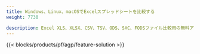 ```yaml
---
title: Windows、Linux、macOSでExcelスプレッドシートを比較する 
weight: 7730

description: Excel XLS、XLSX、CSV、TSV、ODS、SXC、FODSファイル比較用の無料アプリとAPI
---
```

{{< blocks/products/pf/agp/feature-solution >}} 

